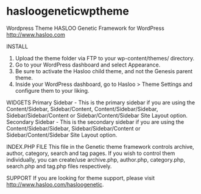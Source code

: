# hasloogeneticwptheme
Wordpress Theme
HASLOO Genetic Framework for WordPress
http://www.hasloo.com

INSTALL
1. Upload the theme folder via FTP to your wp-content/themes/ directory.
2. Go to your WordPress dashboard and select Appearance.
3. Be sure to activate the Hasloo child theme, and not the Genesis parent theme.
4. Inside your WordPress dashboard, go to Hasloo > Theme Settings and configure them to your liking.

WIDGETS
Primary Sidebar - This is the primary sidebar if you are using the Content/Sidebar, Sidebar/Content, Content/Sidebar/Sidebar, Sidebar/Sidebar/Content or Sidebar/Content/Sidebar Site Layout option.
Secondary Sidebar - This is the secondary sidebar if you are using the Content/Sidebar/Sidebar, Sidebar/Sidebar/Content or Sidebar/Content/Sidebar Site Layout option.

INDEX.PHP FILE
This file in the Genetic theme framework controls archive, author, category, search and tag pages. If you wish to control them individually, you can create/use archive.php, author.php, category.php, search.php and tag.php files respectively.

SUPPORT
If you are looking for theme support, please visit http://www.hasloo.com/hasloogenetic.
